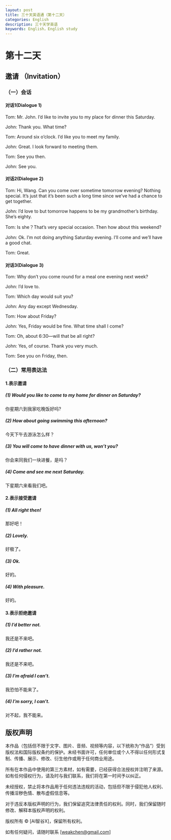 ```yaml
---
layout: post
title: 三十天英语通（第十二天）
categories: English
description: 三十天学英语
keywords: English，English study
---
```


# 第十二天

## 邀请 （Invitation）

### （一）会话

#### 对话1(Dialogue 1)

Tom: Mr. John. I’d like to invite you to my place for dinner this Saturday.

John: Thank you. What time?

Tom: Around six o’clock. I’d like you to meet my family.

John: Great. I look forward to meeting them.

Tom: See you then.

John: See you.

#### 对话2(Dialogue 2)

Tom: Hi, Wang. Can you come over sometime tomorrow evening? Nothing special. It’s just that it’s been such a long time since we’ve had a chance to get together.

John: I’d love to but tomorrow happens to be my grandmother’s birthday. She’s eighty.

Tom: Is she？That’s very special occasion. Then how about this weekend?

John: Ok. I’m not doing anything Saturday evening. I’ll come and we’ll have a good chat.

Tom: Great.

#### 对话3(Dialogue 3)

Tom: Why don’t you come round for a meal one evening next week?

John: I’d love to.

Tom: Which day would suit you?

John: Any day except Wednesday.

Tom: How about Friday?

John: Yes, Friday would be fine. What time shall I come?

Tom: Oh, about 6:30—will that be all right?

John: Yes, of course. Thank you very much.

Tom: See you on Friday, then.

### （二）常用表达法

#### 1.表示邀请

##### (1) Would you like to come to my home for dinner on Saturday?

你星期六到我家吃晚饭好吗?

##### (2) How about going swimming this afternoon?

今天下午去游泳怎么样？

##### (3) You will come to have dinner with us, won’t you?

你会来同我们一块进餐，是吗？

##### (4) Come and see me next Saturday.

下星期六来看我们吧。

#### 2.表示接受邀请

##### (1) All right then!

那好吧！

##### (2) Lovely.

好极了。

##### (3) Ok.

好的。

##### (4) With pleasure.

好的。

#### 3.表示拒绝邀请

##### (1) I’d better not.

我还是不来吧。

##### (2) I’d rather not.

我还是不来吧。

##### (3) I’m afraid I can’t.

我恐怕不能来了。

##### (4) I’m sorry, I can’t.

对不起，我不能来。


## 版权声明

本作品（包括但不限于文字、图片、音频、视频等内容，以下统称为“作品”）受到版权法和国际版权条约的保护。未经书面许可，任何单位或个人不得以任何形式复制、传播、展示、修改、衍生他作或用于任何商业用途。

所有在本作品中使用的第三方素材，如有需要，已经获得合法授权并注明了来源。如有任何侵权行为，请及时与我们联系，我们将在第一时间予以纠正。

未经授权，禁止将本作品用于任何违法违规的活动，包括但不限于侵犯他人权利、传播淫秽色情、散布虚假信息等。

对于违反本版权声明的行为，我们保留追究法律责任的权利。同时，我们保留随时修改、解释本版权声明的权利。

版权所有 © [AI智谷X]，保留所有权利。

如有任何疑问，请随时联系 [weakchen@gmail.com]
